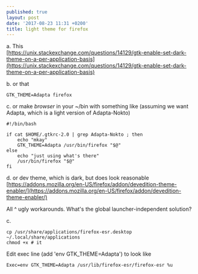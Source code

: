 ```yaml
---
published: true
layout: post
date: '2017-08-23 11:31 +0200'
title: light theme for firefox
---
```

a. This  
[https://unix.stackexchange.com/questions/14129/gtk-enable-set-dark-theme-on-a-per-application-basis](https://unix.stackexchange.com/questions/14129/gtk-enable-set-dark-theme-on-a-per-application-basis)

b. or that

    GTK_THEME=Adapta firefox
    
c. or make *browser* in your ~/bin with something like (assuming we want Adapta, which is a light version of Adapta-Nokto)

    #!/bin/bash

    if cat $HOME/.gtkrc-2.0 | grep Adapta-Nokto ; then
        echo "mkay"
        GTK_THEME=Adapta /usr/bin/firefox "$@"
    else
        echo "just using what's there"
        /usr/bin/firefox "$@"
    fi
    
d. or dev theme, which is dark, but does look reasonable  
[https://addons.mozilla.org/en-US/firefox/addon/devedition-theme-enabler/](https://addons.mozilla.org/en-US/firefox/addon/devedition-theme-enabler/)

All ^ ugly workarounds. What's the global launcher-independent solution?

c. 

	cp /usr/share/applications/firefox-esr.desktop ~/.local/share/applications
    chmod +x # it

Edit exec line (add 'env GTK_THEME=Adapta') to look like

    Exec=env GTK_THEME=Adapta /usr/lib/firefox-esr/firefox-esr %u
    